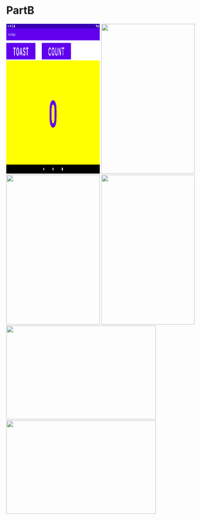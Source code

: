 # PartB
<img src="task1.png" width="250" height="400">
<img src="hellotoast2.png" width="250" height="400">
<img src="hellotoast3.png" width="250" height="400">
<img src="codingchallenge.png" width="250" height="400">
<img src="tabhor.png" width="400" height="250">
<img src="codingchallengehor.png" width="400" height="250">
